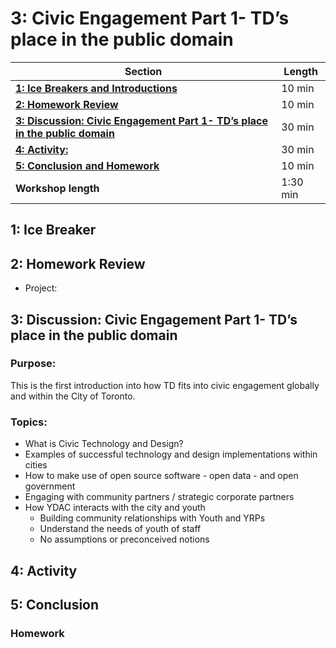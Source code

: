 # 3: Civic Engagement Part 1- TD’s place in the public domain

| **Section**                                                                               | **Length** |
|-------------------------------------------------------------------------------------------|------------|
| [**1: Ice Breakers and Introductions**](#1-ice-breaker)                                      | 10 min     |
| [**2: Homework Review**](#2-homework-review)                                                | 10 min     |
| [**3: Discussion: Civic Engagement Part 1- TD’s place in the public domain**](discussion)| 30 min     |
| [**4: Activity:**](#4-activity)                                                            | 30 min     |
| [**5: Conclusion and Homework**](#5-conclusion)                                              | 10 min     |
| **Workshop length**                                                                       | 1:30 min   |

## 1: Ice Breaker

## 2: Homework Review

- Project:

## 3: Discussion: Civic Engagement Part 1- TD’s place in the public domain

### Purpose: 
This is the first introduction into how TD fits into civic engagement globally and within the City of Toronto.

### Topics: 
* What is Civic Technology and Design?
* Examples of successful technology and design implementations within cities
* How to make use of open source software - open data - and open government
* Engaging with community partners / strategic corporate partners
* How YDAC interacts with the city and youth
    * Building community relationships with Youth and YRPs
    * Understand the needs of youth of staff
    * No assumptions or preconceived notions 

## 4: Activity

## 5: Conclusion

### Homework
